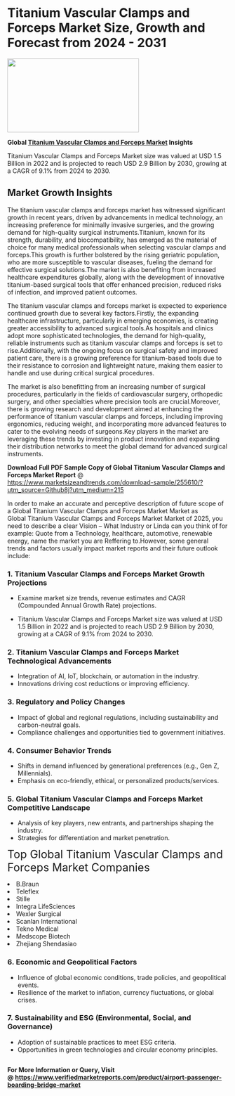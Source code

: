 <H1>Titanium Vascular Clamps and Forceps Market Size, Growth and Forecast from 2024 - 2031</H1><img class="aligncenter size-medium wp-image-584254" src="https://thirdeyenews.in/wp-content/uploads/2024/09/Global-Market-Research-300x168.jpeg" alt="" width="300" height="168" /><p><strong>Global&nbsp;<a href="https://www.marketsizeandtrends.com/download-sample/255610/?utm_source=Github8j?utm_medium=215">Titanium Vascular Clamps and Forceps Market</a> Insights</strong></p><p>Titanium Vascular Clamps and Forceps Market size was valued at USD 1.5 Billion in 2022 and is projected to reach USD 2.9 Billion by 2030, growing at a CAGR of 9.1% from 2024 to 2030.</p><p><h2>Market Growth Insights</h2> <p>The titanium vascular clamps and forceps market has witnessed significant growth in recent years, driven by advancements in medical technology, an increasing preference for minimally invasive surgeries, and the growing demand for high-quality surgical instruments.Titanium, known for its strength, durability, and biocompatibility, has emerged as the material of choice for many medical professionals when selecting vascular clamps and forceps.This growth is further bolstered by the rising geriatric population, who are more susceptible to vascular diseases, fueling the demand for effective surgical solutions.The market is also benefiting from increased healthcare expenditures globally, along with the development of innovative titanium-based surgical tools that offer enhanced precision, reduced risks of infection, and improved patient outcomes.</p> <p>The titanium vascular clamps and forceps market is expected to experience continued growth due to several key factors.Firstly, the expanding healthcare infrastructure, particularly in emerging economies, is creating greater accessibility to advanced surgical tools.As hospitals and clinics adopt more sophisticated technologies, the demand for high-quality, reliable instruments such as titanium vascular clamps and forceps is set to rise.Additionally, with the ongoing focus on surgical safety and improved patient care, there is a growing preference for titanium-based tools due to their resistance to corrosion and lightweight nature, making them easier to handle and use during critical surgical procedures.</p> <p>The market is also benefitting from an increasing number of surgical procedures, particularly in the fields of cardiovascular surgery, orthopedic surgery, and other specialties where precision tools are crucial.Moreover, there is growing research and development aimed at enhancing the performance of titanium vascular clamps and forceps, including improving ergonomics, reducing weight, and incorporating more advanced features to cater to the evolving needs of surgeons.Key players in the market are leveraging these trends by investing in product innovation and expanding their distribution networks to meet the global demand for advanced surgical instruments.</p> <p><span class=""><strong>Download Full PDF Sample Copy of Global Titanium Vascular Clamps and Forceps Market Report</strong> @ <a href="https://www.marketsizeandtrends.com/download-sample/255610/?utm_source=Github8j?utm_medium=215" target="_blank">https://www.marketsizeandtrends.com/download-sample/255610/?utm_source=Github8j?utm_medium=215</a></span></p><p>In order to make an accurate and perceptive description of future scope of a Global&nbsp;Titanium Vascular Clamps and Forceps Market Market as Global&nbsp;Titanium Vascular Clamps and Forceps Market Market of 2025, you need to describe a clear Vision &ndash; What Industry or Linda can you think of for example: Quote from a Technology, healthcare, automotive, renewable energy, name the market you are Reffering to.However, some general trends and factors usually impact market reports and their future outlook include:</p><h3>1.&nbsp;<strong>Titanium Vascular Clamps and Forceps Market Growth Projections</strong></h3><ul><li>Examine market size trends, revenue estimates and CAGR (Compounded Annual Growth Rate) projections.</li><li><p>Titanium Vascular Clamps and Forceps Market size was valued at USD 1.5 Billion in 2022 and is projected to reach USD 2.9 Billion by 2030, growing at a CAGR of 9.1% from 2024 to 2030.</p></li></ul><h3>2.&nbsp;<strong>Titanium Vascular Clamps and Forceps Market Technological Advancements</strong></h3><ul><li>Integration of AI, IoT, blockchain, or automation in the industry.</li><li>Innovations driving cost reductions or improving efficiency.</li></ul><h3>3.&nbsp;<strong>Regulatory and Policy Changes</strong></h3><ul><li>Impact of global and regional regulations, including sustainability and carbon-neutral goals.</li><li>Compliance challenges and opportunities tied to government initiatives.</li></ul><h3>4.&nbsp;<strong>Consumer Behavior Trends</strong></h3><ul><li>Shifts in demand influenced by generational preferences (e.g., Gen Z, Millennials).</li><li>Emphasis on eco-friendly, ethical, or personalized products/services.</li></ul><h3>5.&nbsp;<strong>Global Titanium Vascular Clamps and Forceps Market Competitive Landscape</strong></h3><ul><li>Analysis of key players, new entrants, and partnerships shaping the industry.</li><li>Strategies for differentiation and market penetration.</li></ul><p data-pm-slice="1 1 []"><span style="color: inherit; font-family: inherit; font-size: 25px;">Top Global Titanium Vascular Clamps and Forceps Market Companies</span></p><div class="" data-test-id=""><p><li>B.Braun</li><li> Teleflex</li><li> Stille</li><li> Integra LifeSciences</li><li> Wexler Surgical</li><li> Scanlan International</li><li> Tekno Medical</li><li> Medscope Biotech</li><li> Zhejiang Shendasiao</li></p></div><h3>6.&nbsp;<strong>Economic and Geopolitical Factors</strong></h3><ul><li>Influence of global economic conditions, trade policies, and geopolitical events.</li><li>Resilience of the market to inflation, currency fluctuations, or global crises.</li></ul><h3>7.&nbsp;<strong>Sustainability and ESG (Environmental, Social, and Governance)</strong></h3><ul><li>Adoption of sustainable practices to meet ESG criteria.</li><li>Opportunities in green technologies and circular economy principles.</li></ul><h2><strong style="font-size: 14px;">For More Information or Query, Visit @&nbsp;</strong><a style="background-color: #ffffff; font-size: 14px;" href="https://www.marketsizeandtrends.com/report/titanium-vascular-clamps-and-forceps-market/" target="_blank">https://www.verifiedmarketreports.com/product/airport-passenger-boarding-bridge-market</a></h2>